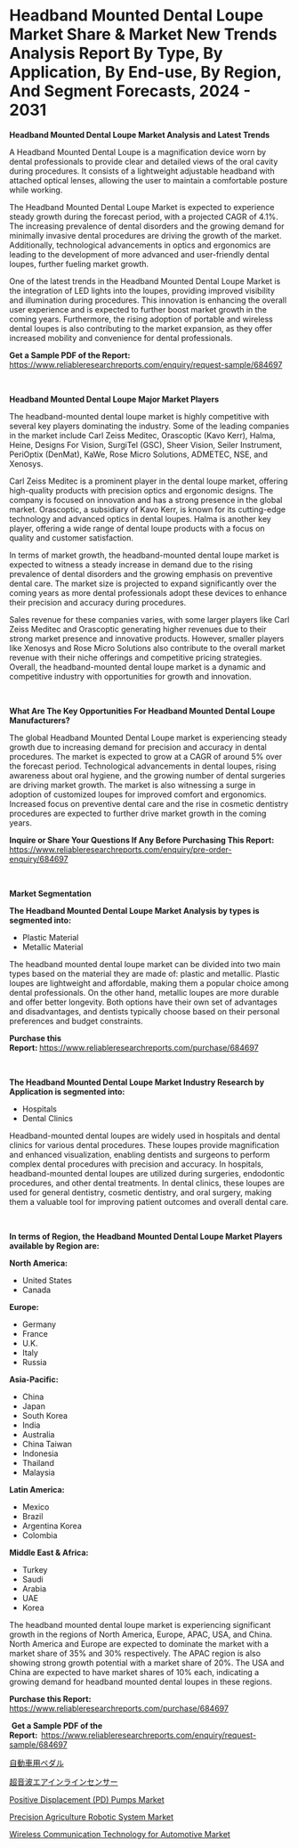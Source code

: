<p><h1>Headband Mounted Dental Loupe Market Share & Market New Trends Analysis Report By Type, By Application, By End-use, By Region, And Segment Forecasts, 2024 - 2031</h1></p><p><strong>Headband Mounted Dental Loupe Market Analysis and Latest Trends</strong></p>
<p><p>A Headband Mounted Dental Loupe is a magnification device worn by dental professionals to provide clear and detailed views of the oral cavity during procedures. It consists of a lightweight adjustable headband with attached optical lenses, allowing the user to maintain a comfortable posture while working.</p><p>The Headband Mounted Dental Loupe Market is expected to experience steady growth during the forecast period, with a projected CAGR of 4.1%. The increasing prevalence of dental disorders and the growing demand for minimally invasive dental procedures are driving the growth of the market. Additionally, technological advancements in optics and ergonomics are leading to the development of more advanced and user-friendly dental loupes, further fueling market growth.</p><p>One of the latest trends in the Headband Mounted Dental Loupe Market is the integration of LED lights into the loupes, providing improved visibility and illumination during procedures. This innovation is enhancing the overall user experience and is expected to further boost market growth in the coming years. Furthermore, the rising adoption of portable and wireless dental loupes is also contributing to the market expansion, as they offer increased mobility and convenience for dental professionals.</p></p>
<p><strong>Get a Sample PDF of the Report:&nbsp;</strong> <a href="https://www.reliableresearchreports.com/enquiry/request-sample/684697">https://www.reliableresearchreports.com/enquiry/request-sample/684697</a></p>
<p>&nbsp;</p>
<p><strong>Headband Mounted Dental Loupe Major Market Players</strong></p>
<p><p>The headband-mounted dental loupe market is highly competitive with several key players dominating the industry. Some of the leading companies in the market include Carl Zeiss Meditec, Orascoptic (Kavo Kerr), Halma, Heine, Designs For Vision, SurgiTel (GSC), Sheer Vision, Seiler Instrument, PeriOptix (DenMat), KaWe, Rose Micro Solutions, ADMETEC, NSE, and Xenosys. </p><p>Carl Zeiss Meditec is a prominent player in the dental loupe market, offering high-quality products with precision optics and ergonomic designs. The company is focused on innovation and has a strong presence in the global market. Orascoptic, a subsidiary of Kavo Kerr, is known for its cutting-edge technology and advanced optics in dental loupes. Halma is another key player, offering a wide range of dental loupe products with a focus on quality and customer satisfaction.</p><p>In terms of market growth, the headband-mounted dental loupe market is expected to witness a steady increase in demand due to the rising prevalence of dental disorders and the growing emphasis on preventive dental care. The market size is projected to expand significantly over the coming years as more dental professionals adopt these devices to enhance their precision and accuracy during procedures.</p><p>Sales revenue for these companies varies, with some larger players like Carl Zeiss Meditec and Orascoptic generating higher revenues due to their strong market presence and innovative products. However, smaller players like Xenosys and Rose Micro Solutions also contribute to the overall market revenue with their niche offerings and competitive pricing strategies. Overall, the headband-mounted dental loupe market is a dynamic and competitive industry with opportunities for growth and innovation.</p></p>
<p>&nbsp;</p>
<p><strong>What Are The Key Opportunities For Headband Mounted Dental Loupe Manufacturers?</strong></p>
<p><p>The global Headband Mounted Dental Loupe market is experiencing steady growth due to increasing demand for precision and accuracy in dental procedures. The market is expected to grow at a CAGR of around 5% over the forecast period. Technological advancements in dental loupes, rising awareness about oral hygiene, and the growing number of dental surgeries are driving market growth. The market is also witnessing a surge in adoption of customized loupes for improved comfort and ergonomics. Increased focus on preventive dental care and the rise in cosmetic dentistry procedures are expected to further drive market growth in the coming years.</p></p>
<p><strong>Inquire or Share Your Questions If Any Before Purchasing This Report:</strong> <a href="https://www.reliableresearchreports.com/enquiry/pre-order-enquiry/684697">https://www.reliableresearchreports.com/enquiry/pre-order-enquiry/684697</a></p>
<p>&nbsp;</p>
<p><strong>Market Segmentation</strong></p>
<p><strong>The Headband Mounted Dental Loupe Market Analysis by types is segmented into:</strong></p>
<p><ul><li>Plastic Material</li><li>Metallic Material</li></ul></p>
<p><p>The headband mounted dental loupe market can be divided into two main types based on the material they are made of: plastic and metallic. Plastic loupes are lightweight and affordable, making them a popular choice among dental professionals. On the other hand, metallic loupes are more durable and offer better longevity. Both options have their own set of advantages and disadvantages, and dentists typically choose based on their personal preferences and budget constraints.</p></p>
<p><strong>Purchase this Report:&nbsp;</strong><a href="https://www.reliableresearchreports.com/purchase/684697">https://www.reliableresearchreports.com/purchase/684697</a></p>
<p>&nbsp;</p>
<p><strong>The Headband Mounted Dental Loupe Market Industry Research by Application is segmented into:</strong></p>
<p><ul><li>Hospitals</li><li>Dental Clinics</li></ul></p>
<p><p>Headband-mounted dental loupes are widely used in hospitals and dental clinics for various dental procedures. These loupes provide magnification and enhanced visualization, enabling dentists and surgeons to perform complex dental procedures with precision and accuracy. In hospitals, headband-mounted dental loupes are utilized during surgeries, endodontic procedures, and other dental treatments. In dental clinics, these loupes are used for general dentistry, cosmetic dentistry, and oral surgery, making them a valuable tool for improving patient outcomes and overall dental care.</p></p>
<p>&nbsp;</p>
<p><strong>In terms of Region, the Headband Mounted Dental Loupe Market Players available by Region are:</strong></p>
<p>
    <p> <strong> North America: </strong>
        <ul>
            <li>United States</li>
            <li>Canada</li>
        </ul>
        </p> 
    <p> <strong> Europe: </strong>
        <ul>
            <li>Germany</li>
            <li>France</li>
            <li>U.K.</li>
            <li>Italy</li>
            <li>Russia</li>
        </ul>
        </p> 
    <p> <strong> Asia-Pacific: </strong>
        <ul>
            <li>China</li>
            <li>Japan</li>
            <li>South Korea</li>
            <li>India</li>
            <li>Australia</li>
            <li>China Taiwan</li>
            <li>Indonesia</li>
            <li>Thailand</li>
            <li>Malaysia</li>
        </ul>
        </p> 
    <p> <strong> Latin America: </strong>
        <ul>
            <li>Mexico</li>
            <li>Brazil</li>
            <li>Argentina Korea</li>
            <li>Colombia</li>
        </ul>
        </p> 
    <p> <strong> Middle East & Africa: </strong>
        <ul>
            <li>Turkey</li>
            <li>Saudi</li>
            <li>Arabia</li>
            <li>UAE</li>
            <li>Korea</li>
        </ul>
    </p>
    </p>
<p><p>The headband mounted dental loupe market is experiencing significant growth in the regions of North America, Europe, APAC, USA, and China. North America and Europe are expected to dominate the market with a market share of 35% and 30% respectively. The APAC region is also showing strong growth potential with a market share of 20%. The USA and China are expected to have market shares of 10% each, indicating a growing demand for headband mounted dental loupes in these regions.</p></p>
<p><strong>Purchase this Report: </strong><a href="https://www.reliableresearchreports.com/purchase/684697">https://www.reliableresearchreports.com/purchase/684697</a></p>
<p>&nbsp;<strong>Get a Sample PDF of the Report:&nbsp;&nbsp;</strong><a href="https://www.reliableresearchreports.com/enquiry/request-sample/684697">https://www.reliableresearchreports.com/enquiry/request-sample/684697</a></p>
<p><strong></strong></p>
<p><p><a href="https://medium.com/@sandeepayare180/%E8%87%AA%E5%8B%95%E8%BB%8A%E7%94%A8%E3%83%9A%E3%83%80%E3%83%AB%E5%B8%82%E5%A0%B4-%E7%AB%B6%E4%BA%89%E5%88%86%E6%9E%90-%E5%B8%82%E5%A0%B4%E5%8B%95%E5%90%91-2031%E5%B9%B4%E3%81%BE%E3%81%A7%E3%81%AE%E4%BA%88%E6%B8%AC-cd79b90f14ff">自動車用ペダル</a></p><p><a href="https://medium.com/@lily-u-genius/%E8%B6%85%E9%9F%B3%E6%B3%A2%E3%82%A8%E3%82%A2-%E3%82%A4%E3%83%B3-%E3%83%A9%E3%82%A4%E3%83%B3%E3%82%BB%E3%83%B3%E3%82%B5%E3%83%BC%E3%83%9E%E3%83%BC%E3%82%B1%E3%83%83%E3%83%88%E3%81%AE%E5%88%86%E6%9E%90-%E3%82%B0%E3%83%AD%E3%83%BC%E3%83%90%E3%83%AB%E7%94%A3%E6%A5%AD%E3%81%AE%E8%A6%8B%E9%80%9A%E3%81%97%E3%81%A8%E4%BA%88%E6%B8%AC-2024%E5%B9%B4%E3%81%8B%E3%82%892031%E5%B9%B4-4b84a3bf0f17">超音波エアインラインセンサー</a></p><p><a href="https://fearless-okapi-6c8.notion.site/Positive-Displacement-PD-Pumps-Market-Size-Market-Share-and-Global-Market-Analysis-Report-2024--205bb8730b2240fb910bcee6fd402aa6">Positive Displacement (PD) Pumps Market</a></p><p><a href="https://view.publitas.com/reportprime-1/precision-agriculture-robotic-system-market-share-market-new-trends-analysis-report-by-type-by-application-by-end-use-by-region-and-segment-forecasts-2024-2031/">Precision Agriculture Robotic System Market</a></p><p><a href="https://view.publitas.com/reportprime-1/wireless-communication-technology-for-automotive-market-dynamics-2024-2031-also-about-its-market-trends-projections-and-opportunities/">Wireless Communication Technology for Automotive Market</a></p></p>